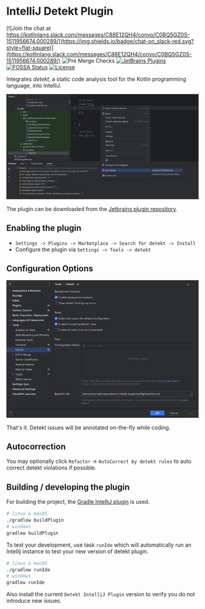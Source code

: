# IntelliJ Detekt Plugin

[![Join the chat at https://kotlinlang.slack.com/messages/C88E12QH4/convo/C0BQ5GZ0S-1511956674.000289/](https://img.shields.io/badge/chat-on_slack-red.svg?style=flat-square)](https://kotlinlang.slack.com/messages/C88E12QH4/convo/C0BQ5GZ0S-1511956674.000289/)
![Pre Merge Checks](https://github.com/detekt/detekt-intellij-plugin/workflows/Pre%20Merge%20Checks/badge.svg)
[![JetBrains Plugins](https://img.shields.io/jetbrains/plugin/v/10761-detekt.svg)](https://plugins.jetbrains.com/plugin/10761-detekt)
[![FOSSA Status](https://app.fossa.io/api/projects/git%2Bgithub.com%2Farturbosch%2Fdetekt-intellij-plugin.svg?type=small)](https://app.fossa.io/projects/git%2Bgithub.com%2Farturbosch%2Fdetekt-intellij-plugin?ref=badge_large)
[![License](https://img.shields.io/github/license/detekt/detekt-intellij-plugin.svg)](LICENSE)

Integrates _detekt_, a static code analysis tool for the Kotlin programming language, into IntelliJ.

![detekt in action](./img/detekt.png "detekt in action")

The plugin can be downloaded from the [Jetbrains plugin repository](https://plugins.jetbrains.com/plugin/10761-detekt).

## Enabling the plugin

- `Settings -> Plugins -> Marketplace -> Search for detekt -> Install`
- Configure the plugin via `Settings -> Tools -> detekt`

## Configuration Options

![configuration](./img/configuration.png "configuration")

That's it. Detekt issues will be annotated on-the-fly while coding.

## Autocorrection

You may optionally click `Refactor` -> `AutoCorrect by detekt rules` to auto correct detekt violations if possible.

## Building / developing the plugin

For building the project, the [Gradle IntelliJ plugin](https://github.com/JetBrains/gradle-intellij-plugin)
is used.

```bash
# linux & macOS
./gradlew buildPlugin
# windows
gradlew buildPlugin
```

To test your development, use task `runIde` which will automatically run an Intellij instance to test your new version of detekt plugin.
```bash
# linux & macOS
./gradlew runIde
# windows
gradlew runIde
```

Also install the current `Detekt IntelliJ Plugin` version  to verify you do not introduce new issues.
